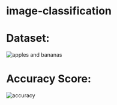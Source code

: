 # image-classification
# Dataset:
![apples and bananas](https://user-images.githubusercontent.com/52021528/111894413-8804a080-8a30-11eb-9de2-a8e747a02381.jpg)
# Accuracy Score:
![accuracy](https://user-images.githubusercontent.com/52021528/111894420-8d61eb00-8a30-11eb-998a-d47571e36359.jpg)

